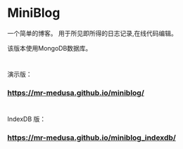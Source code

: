 # MiniBlog

一个简单的博客。 用于所见即所得的日志记录,在线代码编辑。

该版本使用MongoDB数据库。

#

演示版：

### https://mr-medusa.github.io/miniblog/

#

#

IndexDB 版：

### https://mr-medusa.github.io/miniblog_indexdb/

#



#
#
#
#
#
#
#

#
































